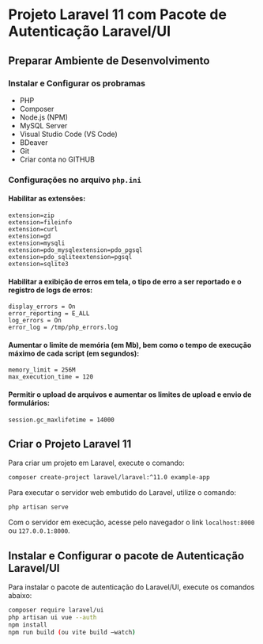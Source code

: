 # Projeto Laravel 11 com Pacote de Autenticação Laravel/UI

## Preparar Ambiente de Desenvolvimento

### Instalar e Configurar os probramas

- PHP
- Composer
- Node.js (NPM)
- MySQL Server
- Visual Studio Code (VS Code)
- BDeaver
- Git
- Criar conta no GITHUB

### Configurações no arquivo `php.ini`

#### Habilitar as extensões:

```
extension=zip
extension=fileinfo
extension=curl
extension=gd
extension=mysqli
extension=pdo_mysqlextension=pdo_pgsql
extension=pdo_sqliteextension=pgsql
extension=sqlite3
```

#### Habilitar a exibição de erros em tela, o tipo de erro a ser reportado e o registro de logs de erros:

```
display_errors = On
error_reporting = E_ALL
log_errors = On
error_log = /tmp/php_errors.log
```

#### Aumentar o limite de memória (em Mb), bem como o tempo de execução máximo de cada script (em segundos):

```
memory_limit = 256M
max_execution_time = 120
```

#### Permitir o upload de arquivos e aumentar os limites de upload e envio de formulários:

```
session.gc_maxlifetime = 14000
```

## Criar o Projeto Laravel 11

Para criar um projeto em Laravel, execute o comando:

```bash
composer create-project laravel/laravel:^11.0 example-app
```

Para executar o servidor web embutido do Laravel, utilize o comando:

```bash
php artisan serve
```

Com o servidor em execução, acesse pelo navegador o link  `localhost:8000` ou `127.0.0.1:8000`.

## Instalar e Configurar o pacote de Autenticação Laravel/UI

Para instalar o pacote de autenticação do Laravel/UI, execute os comandos abaixo:

```bash
composer require laravel/ui
php artisan ui vue --auth
npm install
npm run build (ou vite build –watch)
```